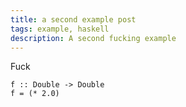 ```yaml
---
title: a second example post
tags: example, haskell
description: A second fucking example
---
```


Fuck 

```{haskell}
f :: Double -> Double
f = (* 2.0)
```


